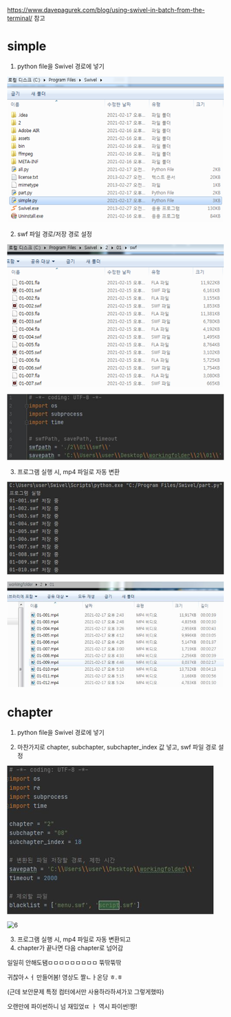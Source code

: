 https://www.davepagurek.com/blog/using-swivel-in-batch-from-the-terminal/ 참고



# simple
1. python file을 Swivel 경로에 넣기

![2](./img/2.png)

2. swf 파일 경로/저장 경로 설정 

![3](./img/3.png)

![2-1](./img/2-1.JPG)

3. 프로그램 실행 시, mp4 파일로 자동 변환

![4](./img/4.JPG)

![4-1](./img/4-1.JPG)






# chapter

1. python file을 Swivel 경로에 넣기

2. 마찬가지로 chapter, subchapter, subchapter_index 값 넣고, swf 파일 경로 설정

![5](./img/5.JPG)

![6](./img/6.png)

3. 프로그램 실행 시, mp4 파일로 자동 변환되고
4. chapter가 끝나면 다음 chapter로 넘어감


일일히 안해도됌ㅁㅁㅁㅁㅁㅁㅁㅁㅁ 뚞딲뚞딲

귀찮아ㅅㅓ 만들어봄! 영상도 짤ㄴㅏ온당 ㅎ.ㅎ 

(근데 보안문제  특정 컴터에서만 사용하라하셔가꼬 그렇게했따)

오랜만에 파이썬하니 넘 재밌었ㄸ ㅏ 역시 파이썬!짱!
